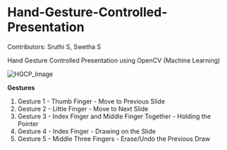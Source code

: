 # Hand-Gesture-Controlled-Presentation

Contributors: Sruthi S, Swetha S

Hand Gesture Controlled Presentation using OpenCV (Machine Learning)


![HGCP_Image](https://github.com/Swetha5021/HandGestureControlledPresentation-OpenCV/assets/110710815/31fcb8dc-bc7a-4c7e-a859-a0710aef099e)


**Gestures**

1. Gesture 1 - Thumb Finger - Move to Previous Slide
2. Gesture 2 - Little Finger - Move to Next Slide
3. Gesture 3 - Index Finger and Middle Finger Together - Holding the Pointer
4. Gesture 4 - Index Finger - Drawing on the Slide
5. Gesture 5 - Middle Three Fingers - Erase/Undo the Previous Draw
